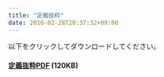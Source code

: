 ```yaml
---
title: "定義抜粋"
date: 2010-02-28T20:37:32+09:00
---
```


以下をクリックしてダウンロードしてください。  

#### [定義抜粋PDF](/articles_of_incorporation/selcon_teikan.pdf) (120KB)
